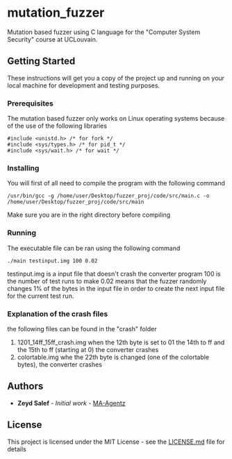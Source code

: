 # mutation_fuzzer

Mutation based fuzzer using C language for the "Computer System Security" course at UCLouvain.

## Getting Started

These instructions will get you a copy of the project up and running on your local machine for development and testing purposes.

### Prerequisites

The mutation based fuzzer only works on Linux operating systems because of the use of the following libraries
```
#include <unistd.h> /* for fork */
#include <sys/types.h> /* for pid_t */
#include <sys/wait.h> /* for wait */
```

### Installing

You will first of all need to compile the program with the following command

```
/usr/bin/gcc -g /home/user/Desktop/fuzzer_proj/code/src/main.c -o /home/user/Desktop/fuzzer_proj/code/src/main
```

Make sure you are in the right directory before compiling


### Running

The executable file can be ran using the following command
```
./main testinput.img 100 0.02
```
testinput.img   is a input file that doesn't crash the converter program
100             is the number of test runs to make
0.02            means that the fuzzer randomly changes 1% of the bytes in the input file in order to
                create the next input file for the current test run.


### Explanation of the crash files
the following files can be found in the "crash" folder
1) 1201_14ff_15ff_crash.img
when the  12th byte is set to 01
the 14th to ff
and the 15th to ff (starting at 0)
the converter crashes
2) colortable.img
whe the 22th byte is changed (one of the colortable bytes), the converter crashes





## Authors

* **Zeyd Salef** - *Initial work* - [MA-Agentz](https://github.com/MA-Agent/)


## License

This project is licensed under the MIT License - see the [LICENSE.md](LICENSE.md) file for details
